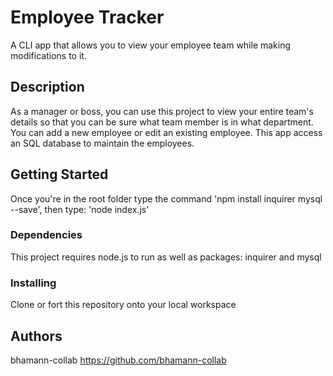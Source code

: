 # Employee Tracker
A CLI app that allows you to view your employee team while making modifications to it.

## Description
As a manager or boss, you can use this project to view your entire team's details so that you can be sure what team member is in what department. You can add a new employee or edit an existing employee. This app access an SQL database to maintain the employees.

## Getting Started
Once you're in the root folder type the command 'npm install inquirer mysql --save', then type: 'node index.js'

### Dependencies
This project requires node.js to run as well as packages: inquirer and mysql

### Installing
Clone or fort this repository onto your local workspace

## Authors
bhamann-collab
https://github.com/bhamann-collab